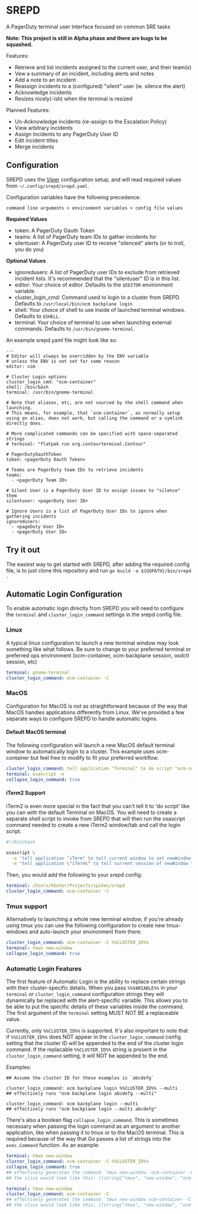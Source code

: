 # SREPD

A PagerDuty terminal user interface focused on common SRE tasks

**Note: This project is still in Alpha phase and there are bugs to be squashed.**

Features:

* Retrieve and list incidents assigned to the current user, and their team(s)
* Vew a summary of an incident, including alerts and notes
* Add a note to an incident
* Reassign incidents to a (configured) "silent" user (ie. silence the alert)
* Acknowledge incidents
* Resizes nicely(-ish) when the terminal is resized

Planned Features:

* Un-Acknowledge incidents (re-assign to the Escalation Policy)
* View arbitrary incidents
* Assign incidents to any PagerDuty User ID
* Edit incident titles
* Merge incidents

## Configuration

SREPD uses the [Viper](https://github.com/spf13/viper) configuration setup, and will read required values from `~/.config/srepd/srepd.yaml`.

Configuration variables have the following precedence: 

`command line arguments > environment variables > config file values`

**Required Values**

* token: A PagerDuty Oauth Token
* teams: A list of PagerDuty team IDs to gather incidents for
* silentuser: A PagerDuty user ID to receive "silenced" alerts (or to troll, you do you)

**Optional Values**

* ignoredusers: A list of PagerDuty user IDs to exclude from retrieved incident lists.  It's recommended that the "silentuser" ID is in this list.
* editor: Your choice of editor.  Defaults to the `$EDITOR` environment variable.
* cluster_login_cmd: Command used to login to a cluster from SREPD.  Defaults to `/usr/local/bin/ocm backplane login`
* shell: Your choice of shell to use inside of launched terminal windows. Defaults to `$SHELL`.
* terminal: Your choice of terminal to use when launching external commands. Defaults to `/usr/bin/gnome-terminal`.

An example srepd.yaml file might look like so:

```
---
# Editor will always be overridden by the ENV variable
# unless the ENV is not set for some reason
editor: vim

# Cluster Login options
cluster_login_cmd: "ocm-container"
shell: /bin/bash
terminal: /usr/bin/gnome-terminal

# Note that aliases, etc, are not sourced by the shell command when launching.
# This means, for example, that `ocm-container`, as normally setup using an alias, does not work, but calling the command or a symlink directly does.

# More complicated commands can be specified with space-separated strings
# terminal: "flatpak run org.contourterminal.Contour"

# PagerDutyOauthToken
token: <pagerDuty Oauth Token>

# Teams are PagerDuty team IDs to retrieve incidents
teams:
  - <pagerDuty Team ID>

# Silent User is a PagerDuty User ID to assign issues to "silence" them
silentuser: <pagerDuty User ID>

# Ignore Users is a list of PagerDuty User IDs to ignore when gathering incidents
ignoredusers:
  - <pageDuty User ID>
  - <pagerDuty User ID>
```

## Try it out

The easiest way to get started with SREPD, after adding the required config file, is to just clone this repository and run `go build -o ${GOPATH}/bin/srepd .`

## Automatic Login Configuration

To enable automatic login directly from SREPD you will need to configure the `terminal` and `cluster_login_command` settings in the srepd config file.

### Linux
A typical linux configuration to launch a new terminal window may look something like what follows. Be sure to change to your preferred terminal or preferred ops environment (ocm-container, ocm-backplane session, osdctl session, etc)

```yaml
terminal: gnome-terminal
cluster_login_command: ocm-container -C
```

### MacOS
Configuration for MacOS is not as straightforward because of the way that MacOS handles applications differently from Linux. We've provided a few separate ways to configure SREPD to handle automatic logins.

#### Default MacOS terminal
The following configuration will launch a new MacOS default terminal window to automatically login to a cluster. This example uses ocm-container but feel free to modify to fit your preferred workflow.

```yaml
cluster_login_command: tell application "Terminal" to do script "ocm-container -C %%CLUSTER_ID%%"
terminal: osascript -e
collapse_login_command: true
```

#### iTerm2 Support
iTerm2 is even more special in the fact that you can't tell it to 'do script' like you can with the default Terminal on MacOS. You will need to create a separate shell script to invoke from SREPD that will then run the osascript command needed to create a new iTerm2 window/tab and call the login script.

```bash
#!/bin/bash

osascript \
  -e 'tell application "iTerm" to tell current window to set newWindow to (create tab with default profile)' \
  -e "tell application \"iTerm\" to tell current session of newWindow to write text \"${*}\""
```

Then, you would add the following to your srepd config:

```yaml
terminal: /Users/kbater/Projects/spikes/srepd
cluster_login_command: ocm-container -C
```

### Tmux support
Alternatively to launching a whole new terminal window, if you're already using tmux you can use the following configuration to create new tmux-windows and auto-launch your environment from there:

```yaml
cluster_login_command: ocm-container -C %%CLUSTER_ID%%
terminal: tmux new-window
collapse_login_command: true
```

### Automatic Login Features
The first feature of Automatic Login is the ability to replace certain strings with their cluster-specific details. When you pass `%%VARIABLE%%` in your `terminal` or `cluster_login_command` configuration strings they will dynamically be replaced with the alert-specific variable. This allows you to be able to put the specific details of these variables inside the command. The first argument of the `terminal` setting MUST NOT BE a replaceable value.

Currently, only `%%CLUSTER_ID%%` is supported. It's also important to note that if `%%CLUSTER_ID%%` does NOT appear in the `cluster_login_command` config setting that the cluster ID will be appended to the end of the cluster login command. If the replacable `%%CLUSTER_ID%%` string is present in the `cluster_login_command` setting, it will NOT be appended to the end.

Examples:
```
## Assume the cluster ID for these examples is `abcdefg`

cluster_login_command: ocm backplane login %%CLUSTER_ID%% --multi
## effectively runs "ocm backplane login abcdefg --multi"

cluster_login_command: ocm backplane login --multi
## effectively runs "ocm backplane login --multi abcdefg"
```

There's also a boolean flag `collapse_login_command`. This is sometimes necessary when passing the login command as an argument to another application, like when passing it to tmux or to the MacOS terminal. This is required because of the way that Go passes a list of strings into the `exec.Command` function. As an example:

```yaml
terminal: tmux new-window
cluster_login_command: ocm-container -C %%CLUSTER_ID%%
collapse_login_command: true
## effectively generates the command `tmux new-window 'ocm-container -C abcdefg'` - allowing the whole cluster-login command to be passed as a single string
## the slice would look like this: []string{"tmux", "new-window", "ocm-container -C abcdefg"}

terminal: tmux new-window
cluster_login_command: ocm-container -C
## effectively generates the command `tmux new-window ocm-container -C abcdefg` - which passes each space-delimited string as a separate argument to the new-window tmux command.
## the slice would look like this: []string{"tmux", "new-window", "ocm-container", "-C", "abcdefg"}
```
